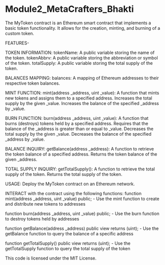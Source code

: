 # Module2_MetaCrafters_Bhakti

The MyToken contract is an Ethereum smart contract that implements a basic token functionality. It allows for the creation, minting, and burning of a custom token.

FEATURES-

TOKEN INFORMATION: tokenName: A public variable storing the name of the token. tokenAbbrv: A public variable storing the abbreviation or symbol of the token. totalSupply: A public variable storing the total supply of the token.

BALANCES MAPPING: balances: A mapping of Ethereum addresses to their respective token balances.

MINT FUNCTION: mint(address _address, uint _value): A function that mints new tokens and assigns them to a specified address. Increases the total supply by the given _value. Increases the balance of the specified _address by _value.

BURN FUNCTION: burn(address _address, uint _value): A function that burns (destroys) tokens held by a specified address. Requires that the balance of the _address is greater than or equal to _value. Decreases the total supply by the given _value. Decreases the balance of the specified _address by _value.

BALANCE INQUIRY: getBalance(address _address): A function to retrieve the token balance of a specified address. Returns the token balance of the given _address.

TOTAL SUPPLY INQUIRY: getTotalSupply(): A function to retrieve the total supply of the token. Returns the total supply of the token.

USAGE: Deploy the MyToken contract on an Ethereum network.

INTERACT with the contract using the following functions: function mint(address _address, uint _value) public; - Use the mint function to create and distribute new tokens to addresses

function burn(address _address, uint _value) public; - Use the burn function to destroy tokens held by addresses

function getBalance(address _address) public view returns (uint); - Use the getBalance function to query the balance of a specific address

function getTotalSupply() public view returns (uint); - Use the getTotalSupply function to query the total supply of the token

This code is licensed under the MIT License.
